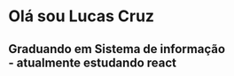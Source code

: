 <h1>Olá sou Lucas Cruz</h1>
<h2>Graduando em Sistema de informação
<br> - atualmente estudando react<h2>
